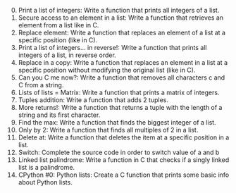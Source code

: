 0. Print a list of integers: Write a function that prints all integers of a list.
1. Secure access to an element in a list: Write a function that retrieves an element from a list like in C.
2. Replace element: Write a function that replaces an element of a list at a specific position (like in C).
3. Print a list of integers... in reverse!: Write a function that prints all integers of a list, in reverse order.
4. Replace in a copy: Write a function that replaces an element in a list at a specific position without modifying the original list (like in C).
5. Can you C me now?: Write a function that removes all characters c and C from a string.
6. Lists of lists = Matrix: Write a function that prints a matrix of integers.
7. Tuples addition: Write a function that adds 2 tuples.
8. More returns!: Write a function that returns a tuple with the length of a string and its first character.
9. Find the max: Write a function that finds the biggest integer of a list.
10. Only by 2: Write a function that finds all multiples of 2 in a list.
11. Delete at: Write a function that deletes the item at a specific position in a list.
12. Switch: Complete the source code in order to switch value of a and b
13. Linked list palindrome: Write a function in C that checks if a singly linked list is a palindrome.
14. CPython #0: Python lists: Create a C function that prints some basic info about Python lists.
